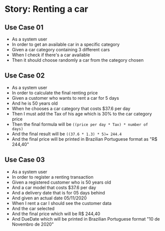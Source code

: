 # Story: Renting a car

## Use Case 01

- As a system user 
- In order to get an available car in a specific category 
- Given a car category containing 3 different cars 
- When I check if there's a car available 
- Then it should choose randomly a car from the category chosen

## Use Case 02

- As a system user
- In order to calculate the final renting price
- Given a customer who wants to rent a car for 5 days
- And he is 50 years old
- When he chooses a car category that costs $37.6 per day
- Then I must add the Tax of his age which is 30% to the car category price
- Then the final formula will be `((price per day * Tax) * number of days)`
- And the final result will be `((37.6 * 1.3) * 5)= 244.4`
- And the final price will be printed in Brazilian Portuguese format as "R$ 244,40"

## Use Case 03

- As a system user
- In order to register a renting transaction
- Given a registered customer who is 50 years old
- And a car model that costs $37.6 per day
- And a delivery date that is for 05 days behind
- And given an actual date 05/11/2020
- When I rent a car I should see the customer data
- And the car selected
- And the final price which will be R$ 244,40
- And DueDate which will be printed in Brazilian Portuguese format "10 de Novembro de 2020"
